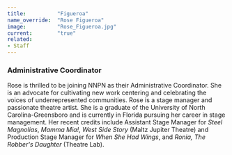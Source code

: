 ```yaml
---
title:          "Figueroa"
name_override:  "Rose Figueroa"
image:          "Rose_Figueroa.jpg"
current:        "true"
related:
- Staff
---
```


### Administrative Coordinator

Rose is thrilled to be joining NNPN as their Administrative Coordinator. She is an advocate for cultivating new work centering and celebrating the voices of underrepresented communities. Rose is a stage manager and passionate theatre artist. She is a graduate of the University of North Carolina-Greensboro and is currently in Florida pursuing her career in stage management. Her recent credits include Assistant Stage Manager for *Steel Magnolias*, *Mamma Mia!*, *West Side Story* (Maltz Jupiter Theatre) and Production Stage Manager for *When She Had Wings*, and *Ronia, The Robber's Daughter* (Theatre Lab).
